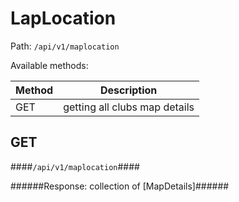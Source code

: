 LapLocation
=

Path: `/api/v1/maplocation`  

Available methods:

|Method|Description|
|------|-----------|
|GET|getting all clubs map details|

GET
-
####`/api/v1/maplocation`####

######Response: collection of [MapDetails]######